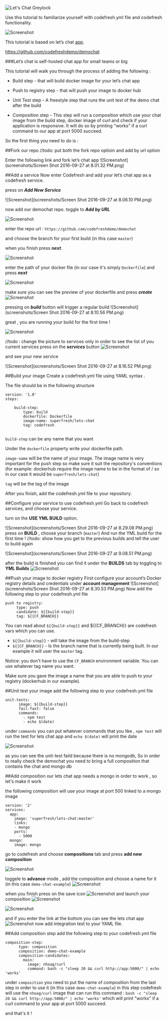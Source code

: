 ![Let's Chat Greylock](http://i.imgur.com/0a3l5VF.png)


Use this tutorial to familiarize yourself with codefresh.yml file and codefresh functionality.

![Screenshot](http://i.imgur.com/C4uMD67.png)


This tutorial is based on let’s chat [app].

https://github.com/codefreshdemo/demochat

###Let’s chat is self-hosted chat app for small teams or big

This tutorial will walk you through the process of adding the following :


* Build step - that will build docker image for your let’s chat app

* Push to registry step - that will push your image to docker hub

* Unit Test step - A freestyle step that runs the unit test of the demo chat after the build 

* Composition step - This step will run a composition which use your chat image from the build step, docker image of curl 
and check if your application is responsive. It will do so by printing "works" if a curl command to our app at port 5000 succeed.  

So the first thing you need to do is :

##Fork our repo 
//todo: put both the fork repo optioin and add by url option 

Enter the following link and fork let’s chat app
![Screenshot](screenshots/Screen Shot 2016-09-27 at 8.01.32 PM.png)


##Add a service
Now enter Codefresh and add your let’s chat app as a codefresh service.

press on ___Add New Service___

![Screenshot](screenshots/Screen Shot 2016-09-27 at 8.06.10 PM.png)

now add our demochat repo.
toggle to ___Add by URL___

![Screenshot](screenshots/2016-09-28_1522.png)

enter the repo url : ```https://github.com/codefreshdemo/demochat```

and choose the branch for your first build (in this case ```master```)


when you finish press ___next___.

![Screenshot](screenshots/2016-09-28_1536.png)

enter the path of your docker file (in our case it's simply ```Dockerfile```)
and press ___next___


![Screenshot](screenshots/2016-09-28_1639.png)

make sure you can see the preview of your dockerfile
and press ___create___
![Screenshot](screenshots/2016-09-28_1641.png)

pressing on ___build___  button will trigger a regular build 
![Screenshot](screenshots/Screen Shot 2016-09-27 at 8.10.56 PM.png)

great , you  are running  your build for the first time !


![Screenshot](screenshots/2016-09-29_15-27-53.png)

//todo : change the picture to services only
in order to see the list of you current services press on the ___services___ button
![Screenshot](screenshots/2016-09-28_1645.png)


and see your new service

![Screenshot](screenshots/Screen Shot 2016-09-27 at 8.16.52 PM.png)



##Build your image
Create a codefresh.yml file using YAML syntax .

The file should be in the following structure
```
version: '1.0'
steps:

    build-step:
        type: build
        dockerfile: Dockerfile
        image-name: superfresh/lets-chat
        tag: codefresh
     
 ```

```build-step``` can be any name that you want    

Under the ```dockerfile``` property write your dockerfile path.

```image-name``` will be the name of your image. The image name is very important for the push step so make sure it suit the repository's conventions (for example: dockerhub require the image name to be in the format of <user name>/<image name> so in our case it would be ```superfresh/lets-chat```)

```tag``` will be the tag of the image

After you finish, add the codefresh.yml file to your repository.

##Configure your service to use codefresh.yml
Go back to codefresh services, and choose your service. 
 
turn on the __USE YML BUILD__ option. 

![Screenshot](screenshots/Screen Shot 2016-09-27 at 8.29.08 PM.png)
press on __BUILD__ , choose your branch (```master```)
And run the YML build for the first time !
//todo: show how you get to the previous builds and tell the user to build again

![Screenshot](screenshots/Screen Shot 2016-09-27 at 9.08.51 PM.png)

after the build is finished you can find it under the  __BUILDS__ tab by toggling to  __YML Builds__
![Screenshot](screenshots/2016-09-28_1852.png)

##Push your image to docker registry
First configure your account’s Docker registry details and credentials 
under __account management__
![Screenshot](screenshots/Screen Shot 2016-09-27 at 8.30.53 PM.png)
Now add the following step to your codefresh.yml file
```
push to registry:
     type: push
     candidate: ${{build-step}}
     tag: ${{CF_BRANCH}}
```

You can read about 
```${{build-step}}``` and ${{CF_BRANCH}} are codefresh vars which you can use.

* ```${{build-step}}``` - will take the image from the build-step
* ```${{CF_BRANCH}}``` - Is the branch name that is currently being built. In our example it will user the ```master``` tag. 

Notice: you don't have to use the ```CF_BRANCH``` environment variable. You can use whatever tag name you want.
 
Make sure you gave the image a name that you are able to push to your registry (dockerhub in our example).

##Unit test your image
add the following step to your codefresh.yml file
```
unit-tests:
      image: ${{build-step}}
      fail-fast: false
      commands:
        - npm test
        - echo $(date)
```        
under ```commands```  you can put whatever commands that you like , ```npm test``` will run the 
test for lets chat app and ```echo $(date)``` will print the date 

![Screenshot](screenshots/2016-09-29_1539.png)
 
as you can see the unit-test faild because there is no mongodb,
So in order to really check the demochat you need to bring a full composition that contains the chat and mongo db


##Add composition 
our lets chat app needs a mongo in order to work , so let's make it work

the following composition will use your image at port 500 linked to a mongo image 
```
version: '2'
services:
  app:
    image: 'superfresh/lets-chat:master'
    links:
    - mongo
    ports:
      - 5000
  mongo:
    image: mongo
``` 


go to codefresh and choose  __compositions__ tab
and press __add new composition__ 

![Screenshot](screenshots/2016-09-28_1915.png)
 
 
toggele to __advance__ mode , add the composition 
and choose a name for it (in this case ```demo-chat-example```)
![Screenshot](screenshots/2016-09-28_1918.png)

when you finish press on the save icon ![Screenshot](screenshots/2016-09-28_1921.png)
and launch your composition ![Screenshot](screenshots/2016-09-29_1552.png)


![Screenshot](screenshots/2016-09-29_1549.png)

and if you enter the link at the bottom you can see the lets chat app
![Screenshot](screenshots/2016-09-29_1550.png)
now add integration test to your YAML file.

##Add composition step
add the following step to your codefresh.yml file


```
composition-step:
      type: composition
      composition: demo-chat-example
      composition-candidates:
        main:
          image: nhoag/curl
          command: bash -c "sleep 20 && curl http://app:5000/" | echo 'works'
```
under ```composition``` you need to put the name of composition from the last step in order to use it
(in this case ```demo-chat-example```)
in this step codefresh will use the ```nhoag/curl``` image that can run this command : ```bash -c "sleep 20 && curl http://app:5000/" | echo 'works'```
which will print "works" if a curl command to your app at port 5000 succeed.



and that's it !


[app]: https://github.com/containers101/demochat
